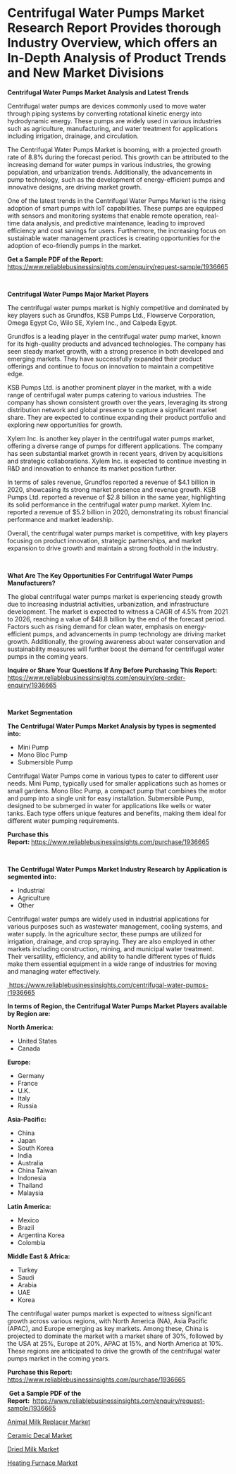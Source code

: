 <p><h1>Centrifugal Water Pumps Market Research Report Provides thorough Industry Overview, which offers an In-Depth Analysis of Product Trends and New Market Divisions</h1></p><p><strong>Centrifugal Water Pumps Market Analysis and Latest Trends</strong></p>
<p><p>Centrifugal water pumps are devices commonly used to move water through piping systems by converting rotational kinetic energy into hydrodynamic energy. These pumps are widely used in various industries such as agriculture, manufacturing, and water treatment for applications including irrigation, drainage, and circulation.</p><p>The Centrifugal Water Pumps Market is booming, with a projected growth rate of 8.8% during the forecast period. This growth can be attributed to the increasing demand for water pumps in various industries, the growing population, and urbanization trends. Additionally, the advancements in pump technology, such as the development of energy-efficient pumps and innovative designs, are driving market growth.</p><p>One of the latest trends in the Centrifugal Water Pumps Market is the rising adoption of smart pumps with IoT capabilities. These pumps are equipped with sensors and monitoring systems that enable remote operation, real-time data analysis, and predictive maintenance, leading to improved efficiency and cost savings for users. Furthermore, the increasing focus on sustainable water management practices is creating opportunities for the adoption of eco-friendly pumps in the market.</p></p>
<p><strong>Get a Sample PDF of the Report:&nbsp;</strong> <a href="https://www.reliablebusinessinsights.com/enquiry/request-sample/1936665">https://www.reliablebusinessinsights.com/enquiry/request-sample/1936665</a></p>
<p>&nbsp;</p>
<p><strong>Centrifugal Water Pumps Major Market Players</strong></p>
<p><p>The centrifugal water pumps market is highly competitive and dominated by key players such as Grundfos, KSB Pumps Ltd., Flowserve Corporation, Omega Egypt Co, Wilo SE, Xylem Inc., and Calpeda Egypt. </p><p>Grundfos is a leading player in the centrifugal water pump market, known for its high-quality products and advanced technologies. The company has seen steady market growth, with a strong presence in both developed and emerging markets. They have successfully expanded their product offerings and continue to focus on innovation to maintain a competitive edge. </p><p>KSB Pumps Ltd. is another prominent player in the market, with a wide range of centrifugal water pumps catering to various industries. The company has shown consistent growth over the years, leveraging its strong distribution network and global presence to capture a significant market share. They are expected to continue expanding their product portfolio and exploring new opportunities for growth.</p><p>Xylem Inc. is another key player in the centrifugal water pumps market, offering a diverse range of pumps for different applications. The company has seen substantial market growth in recent years, driven by acquisitions and strategic collaborations. Xylem Inc. is expected to continue investing in R&D and innovation to enhance its market position further.</p><p>In terms of sales revenue, Grundfos reported a revenue of $4.1 billion in 2020, showcasing its strong market presence and revenue growth. KSB Pumps Ltd. reported a revenue of $2.8 billion in the same year, highlighting its solid performance in the centrifugal water pump market. Xylem Inc. reported a revenue of $5.2 billion in 2020, demonstrating its robust financial performance and market leadership. </p><p>Overall, the centrifugal water pumps market is competitive, with key players focusing on product innovation, strategic partnerships, and market expansion to drive growth and maintain a strong foothold in the industry.</p></p>
<p>&nbsp;</p>
<p><strong>What Are The Key Opportunities For Centrifugal Water Pumps Manufacturers?</strong></p>
<p><p>The global centrifugal water pumps market is experiencing steady growth due to increasing industrial activities, urbanization, and infrastructure development. The market is expected to witness a CAGR of 4.5% from 2021 to 2026, reaching a value of $48.8 billion by the end of the forecast period. Factors such as rising demand for clean water, emphasis on energy-efficient pumps, and advancements in pump technology are driving market growth. Additionally, the growing awareness about water conservation and sustainability measures will further boost the demand for centrifugal water pumps in the coming years.</p></p>
<p><strong>Inquire or Share Your Questions If Any Before Purchasing This Report:</strong> <a href="https://www.reliablebusinessinsights.com/enquiry/pre-order-enquiry/1936665">https://www.reliablebusinessinsights.com/enquiry/pre-order-enquiry/1936665</a></p>
<p>&nbsp;</p>
<p><strong>Market Segmentation</strong></p>
<p><strong>The Centrifugal Water Pumps Market Analysis by types is segmented into:</strong></p>
<p><ul><li>Mini Pump</li><li>Mono Bloc Pump</li><li>Submersible Pump</li></ul></p>
<p><p>Centrifugal Water Pumps come in various types to cater to different user needs. Mini Pump, typically used for smaller applications such as homes or small gardens. Mono Bloc Pump, a compact pump that combines the motor and pump into a single unit for easy installation. Submersible Pump, designed to be submerged in water for applications like wells or water tanks. Each type offers unique features and benefits, making them ideal for different water pumping requirements.</p></p>
<p><strong>Purchase this Report:&nbsp;</strong><a href="https://www.reliablebusinessinsights.com/purchase/1936665">https://www.reliablebusinessinsights.com/purchase/1936665</a></p>
<p>&nbsp;</p>
<p><strong>The Centrifugal Water Pumps Market Industry Research by Application is segmented into:</strong></p>
<p><ul><li>Industrial</li><li>Agriculture</li><li>Other</li></ul></p>
<p><p>Centrifugal water pumps are widely used in industrial applications for various purposes such as wastewater management, cooling systems, and water supply. In the agriculture sector, these pumps are utilized for irrigation, drainage, and crop spraying. They are also employed in other markets including construction, mining, and municipal water treatment. Their versatility, efficiency, and ability to handle different types of fluids make them essential equipment in a wide range of industries for moving and managing water effectively.</p></p>
<p><a href="https://www.reliablebusinessinsights.com/centrifugal-water-pumps-r1936665">&nbsp;https://www.reliablebusinessinsights.com/centrifugal-water-pumps-r1936665</a></p>
<p><strong>In terms of Region, the Centrifugal Water Pumps Market Players available by Region are:</strong></p>
<p>
    <p> <strong> North America: </strong>
        <ul>
            <li>United States</li>
            <li>Canada</li>
        </ul>
        </p> 
    <p> <strong> Europe: </strong>
        <ul>
            <li>Germany</li>
            <li>France</li>
            <li>U.K.</li>
            <li>Italy</li>
            <li>Russia</li>
        </ul>
        </p> 
    <p> <strong> Asia-Pacific: </strong>
        <ul>
            <li>China</li>
            <li>Japan</li>
            <li>South Korea</li>
            <li>India</li>
            <li>Australia</li>
            <li>China Taiwan</li>
            <li>Indonesia</li>
            <li>Thailand</li>
            <li>Malaysia</li>
        </ul>
        </p> 
    <p> <strong> Latin America: </strong>
        <ul>
            <li>Mexico</li>
            <li>Brazil</li>
            <li>Argentina Korea</li>
            <li>Colombia</li>
        </ul>
        </p> 
    <p> <strong> Middle East & Africa: </strong>
        <ul>
            <li>Turkey</li>
            <li>Saudi</li>
            <li>Arabia</li>
            <li>UAE</li>
            <li>Korea</li>
        </ul>
    </p>
    </p>
<p><p>The centrifugal water pumps market is expected to witness significant growth across various regions, with North America (NA), Asia Pacific (APAC), and Europe emerging as key markets. Among these, China is projected to dominate the market with a market share of 30%, followed by the USA at 25%, Europe at 20%, APAC at 15%, and North America at 10%. These regions are anticipated to drive the growth of the centrifugal water pumps market in the coming years.</p></p>
<p><strong>Purchase this Report: </strong><a href="https://www.reliablebusinessinsights.com/purchase/1936665">https://www.reliablebusinessinsights.com/purchase/1936665</a></p>
<p>&nbsp;<strong>Get a Sample PDF of the Report:&nbsp;&nbsp;</strong><a href="https://www.reliablebusinessinsights.com/enquiry/request-sample/1936665">https://www.reliablebusinessinsights.com/enquiry/request-sample/1936665</a></p>
<p><strong></strong></p>
<p><p><a href="https://github.com/Jeralderzog65756e/Market-Research-Report-List-1/blob/main/animal-milk-replacer-market.md">Animal Milk Replacer Market</a></p><p><a href="https://medium.com/@caraleeh23/evaluating-global-ceramic-decal-market-trends-and-growth-opportunities-by-region-type-digital-29d782a8ba35">Ceramic Decal Market</a></p><p><a href="https://github.com/mqlmqing52/Market-Research-Report-List-1/blob/main/dried-milk-market.md">Dried Milk Market</a></p><p><a href="https://medium.com/@kathleenjacksond65/heating-furnace-market-share-size-trends-industry-analysis-report-by-application-21042f7ce999">Heating Furnace Market</a></p></p>